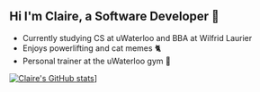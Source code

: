 ## Hi I'm Claire, a Software Developer :wave:

* Currently studying CS at uWaterloo and BBA at Wilfrid Laurier
* Enjoys powerlifting and cat memes :cat2:
* Personal trainer at the uWaterloo gym :muscle:

[![Claire's GitHub stats](https://github-readme-stats.vercel.app/api?username=claire-shen&show_icons=true&theme=material-palenight)](https://github.com/claire-shen/github-readme-stats)]

